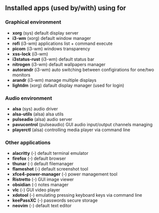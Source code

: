 ## Installed apps (used by/with) using for

### Graphical environment
- **xorg** (sys) default display server
- **i3-wm** (xorg) default window manager
- **rofi** (i3-wm) applications list + command execute
- **picom** (i3-wm) windows transparency
- **xss-lock** (i3-wm)
- **i3status-rust** (i3-wm) default status bar
- **nitrogen** (i3-wm) default wallpapers manager
- **autorandr** (i3-wm) auto switching between configirations for one/two monitors
- **arandr** (i3-wm) manage multiple displays
- **lightdm** (xorg) dafault display manager (used for login)

### Audio environment
- **alsa** (sys) audio driver
- **alsa-utils** (alsa) alsa utils
- **pulseadio** (alsa) audio server
- **pavucontrol** (pulseaudio) GUI audio input/output channels managing
- **playerctl** (alsa) controlling media player via command line

### Other applications
- **alacritty** (-) default terminal emulator
- **firefox** (-) default browser
- **thunar** (-) default filemanager
- **flameshot** (-) default screenshot tool
- **xfce4-power-manager** (-) power management tool
- **Ristretto** (-) GUI image viewer
- **obsidian** (-) notes manager
- **vlc** (-) GUI video player
- **xdotool** (-) emulating pressing keyboard keys via command line
- **keePassXC** (-) passwords secure storage
- **neovim** (-) default text editor
